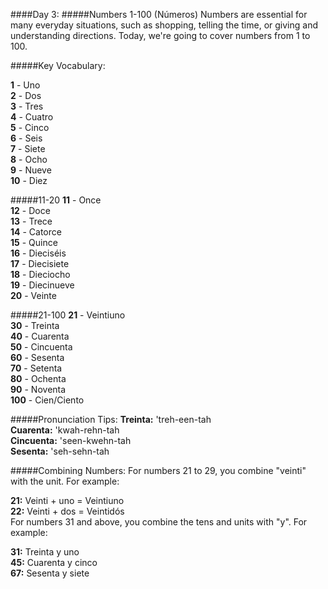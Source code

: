 ####Day 3: 
#####Numbers 1-100 (Números)
Numbers are essential for many everyday situations, such as shopping, telling the time, or giving and understanding directions. Today, we're going to cover numbers from 1 to 100.

#####Key Vocabulary:

__1__ - Uno  
__2__ - Dos  
__3__ - Tres  
__4__ - Cuatro  
__5__ - Cinco  
__6__ - Seis  
__7__ - Siete  
__8__ - Ocho  
__9__ - Nueve  
__10__ - Diez  

#####11-20
__11__ - Once  
__12__ - Doce  
__13__ - Trece  
__14__ - Catorce  
__15__ - Quince  
__16__ - Dieciséis  
__17__ - Diecisiete  
__18__ - Dieciocho  
__19__ - Diecinueve  
__20__ - Veinte  

#####21-100
__21__ - Veintiuno  
__30__ - Treinta  
__40__ - Cuarenta  
__50__ - Cincuenta  
__60__ - Sesenta  
__70__ - Setenta  
__80__ - Ochenta  
__90__ - Noventa  
__100__ - Cien/Ciento  

#####Pronunciation Tips:
__Treinta:__ 'treh-een-tah  
__Cuarenta:__ 'kwah-rehn-tah  
__Cincuenta:__ 'seen-kwehn-tah  
__Sesenta:__ 'seh-sehn-tah  

#####Combining Numbers:
For numbers 21 to 29, you combine "veinti" with the unit. For example:

__21:__ Veinti + uno = Veintiuno  
__22:__ Veinti + dos = Veintidós  
For numbers 31 and above, you combine the tens and units with "y". For example:

__31:__ Treinta y uno  
__45:__ Cuarenta y cinco  
__67:__ Sesenta y siete  